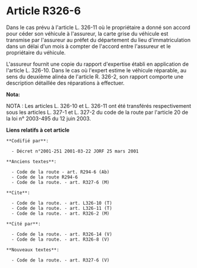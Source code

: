# Article R326-6

Dans le cas prévu à l'article L. 326-11 où le propriétaire a donné son accord pour céder son véhicule à l'assureur, la carte
grise du véhicule est transmise par l'assureur au préfet du département du lieu d'immatriculation dans un délai d'un mois à
compter de l'accord entre l'assureur et le propriétaire du véhicule.

L'assureur fournit une copie du rapport d'expertise établi en application de l'article L. 326-10. Dans le cas où l'expert
estime le véhicule réparable, au sens du deuxième alinéa de l'article R. 326-2, son rapport comporte une description
détaillée des réparations à effectuer.

**Nota:**

NOTA : Les articles L. 326-10 et L. 326-11 ont été transférés respectivement sous les articles L. 327-1 et L. 327-2 du code
de la route par l'article 20 de la loi n° 2003-495 du 12 juin 2003.

**Liens relatifs à cet article**

	**Codifié par**:

	  - Décret n°2001-251 2001-03-22 JORF 25 mars 2001

	**Anciens textes**:

	  - Code de la route - art. R294-6 (Ab)
	  - Code de la route R294-6
	  - Code de la route. - art. R327-6 (M)

	**Cite**:

	  - Code de la route. - art. L326-10 (T)
	  - Code de la route. - art. L326-11 (T)
	  - Code de la route. - art. R326-2 (M)

	**Cité par**:

	  - Code de la route. - art. R326-14 (V)
	  - Code de la route. - art. R326-8 (V)

	**Nouveaux textes**:

	  - Code de la route. - art. R327-6 (V)
